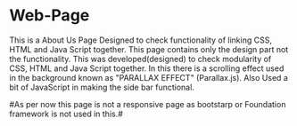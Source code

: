 # Web-Page
This is a About Us Page Designed to check functionality of linking CSS, HTML and Java Script together.
This page contains only the design part not the functionality.
This was developed(designed) to check modularity of CSS, HTML and Java Script together.
In this there is a scrolling effect used in the background known as "PARALLAX EFFECT" (Parallax.js).
Also Used a bit of JavaScript in making the side bar functional.

#As per now this page is not a responsive page as bootstarp or Foundation framework is not used in this.#
